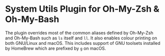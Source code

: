 # System Utils Plugin for Oh-My-Zsh & Oh-My-Bash

The plugin overrides most of the common aliases defined by Oh-My-Zsh and Oh-My-Bash such as `ls` itself and `ll`. It also enables colour printing on both GNU/Linux and macOS. This includes support of GNU toolsets installed by HomeBrew which are prefixed by `g` on macOS.
